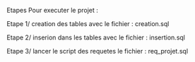 Etapes Pour executer le projet :

Etape 1/ creation des tables avec le fichier  :   creation.sql

Etape 2/ inserion dans les tables avec le fichier : insertion.sql


Etape 3/ lancer le script des requetes le fichier   : req_projet.sql
